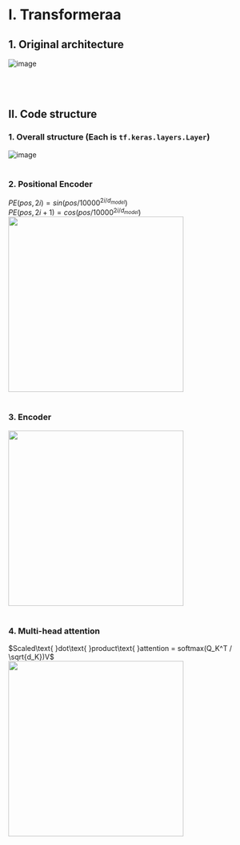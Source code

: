 # I. Transformeraa
## 1. Original architecture
![image](https://user-images.githubusercontent.com/13309017/215915484-9ae8e9b1-b3ea-4cfd-a44e-fe6d4d34a1db.png)<br><br><br><br>


## II. Code structure
### 1. Overall structure (Each is `tf.keras.layers.Layer`)
![image](https://user-images.githubusercontent.com/13309017/215958758-f43271ed-f49c-42f4-9ce3-f68875a91cb4.png)<br><br>

### 2. Positional Encoder
$PE(pos, 2i) = sin(pos/10000^{2i / d_{model}})$  
$PE(pos, 2i+1) = cos(pos/10000^{2i / d_{model}})$  
<img src=https://user-images.githubusercontent.com/13309017/215958946-881601df-bd0f-4950-ac2a-92a9ff2efe49.png width=350><br><br>

### 3. Encoder
<img src=https://user-images.githubusercontent.com/13309017/215959043-e23bb14c-c5d0-41bb-8e44-6ecd73fe3c53.png width=350><br><br>

### 4. Multi-head attention
$Scaled\text{ }dot\text{ }product\text{ }attention = softmax(Q_K^T / \sqrt{d_K})V$  
<img src=https://user-images.githubusercontent.com/13309017/215962559-21d5c5fb-614e-481e-b20c-6feb9e6c1633.png width=350> 
